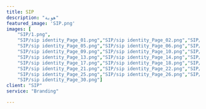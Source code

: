 ```yaml
---
title: SIP
description: "هوية"
featured_image: 'SIP.png'
images: [
    "SIP/1.png", 
    "SIP/sip identity_Page_01.png","SIP/sip identity_Page_02.png","SIP/sip identity_Page_03.png","SIP/sip identity_Page_04.png",
    "SIP/sip identity_Page_05.png","SIP/sip identity_Page_06.png","SIP/sip identity_Page_07.png","SIP/sip identity_Page_08.png",
    "SIP/sip identity_Page_09.png","SIP/sip identity_Page_10.png","SIP/sip identity_Page_11.png","SIP/sip identity_Page_12.png",
    "SIP/sip identity_Page_13.png","SIP/sip identity_Page_14.png","SIP/sip identity_Page_15.png", "SIP/sip identity_Page_16.png",
    "SIP/sip identity_Page_17.png","SIP/sip identity_Page_18.png","SIP/sip identity_Page_19.png","SIP/sip identity_Page_20.png",
    "SIP/sip identity_Page_21.png","SIP/sip identity_Page_22.png","SIP/sip identity_Page_23.png","SIP/sip identity_Page_24.png",
    "SIP/sip identity_Page_25.png","SIP/sip identity_Page_26.png","SIP/sip identity_Page_28.png","SIP/sip identity_Page_29.png",
    "SIP/sip identity_Page_30.png"]
client: "SIP"
service: "Branding"

---
```

